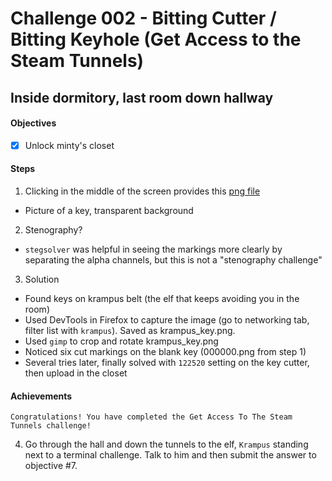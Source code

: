 # Challenge 002 - Bitting Cutter / Bitting Keyhole (Get Access to the Steam Tunnels)

## Inside dormitory, last room down hallway

#### Objectives
* [x] Unlock minty's closet

#### Steps
1. Clicking in the middle of the screen provides this [png file](https://key.elfu.org/000000.png)
  - Picture of a key, transparent background
2. Stenography?
  - `stegsolver` was helpful in seeing the markings more clearly by separating the alpha channels, but this is not a "stenography challenge"
3. Solution
  - Found keys on krampus belt (the elf that keeps avoiding you in the room)
  - Used DevTools in Firefox to capture the image (go to networking tab, filter list with `krampus`). Saved as krampus_key.png.
  - Used `gimp` to crop and rotate krampus_key.png
  - Noticed six cut markings on the blank key (000000.png from step 1)
  - Several tries later, finally solved with `122520` setting on the key cutter, then upload in the closet

  #### Achievements
  `Congratulations! You have completed the Get Access To The Steam Tunnels challenge!`

4. Go through the hall and down the tunnels to the elf, `Krampus` standing next to a terminal challenge. Talk to him and then submit the answer to objective #7.
